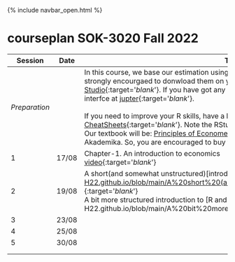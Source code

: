 {% include navbar_open.html %}

# courseplan SOK-3020 Fall 2022

| Session <img width=80/>  | Date  |To do/done before/after class... <img width=200/>  |
|-----------------------|---------|-----------------------------------| 
|*Preparation*  | | In this course, we base our estimation using an open-source programming software R with a graphical user interface RStudio.Therefore, you are strongly encourgaed to donwload them on your laptop and familiarize yourself. You can download R at [R](http://www.r-project.org){:target='_blank_'}, and R-Studio at [R-Studio](http://www.rstudio.com){:target='_blank_'}. If you have got any problems downloading, contact "Orakelet". You can also use the online version of R using jupyter interfce at [jupter](https://jupyter.uit.no){:target='_blank_'}.  <br />                                                                                                                                                                                                <br />                                                                                                                                                              If you need to improve your R skills, have a look at [DataCamp](https://www.datacamp.com/courses/free-introduction-to-r){:target='_blank_'} for free. Follow this link for a bunch of [CheatSheets](https://www.rstudio.com/resources/cheatsheets/){:target='_blank_'}. Note the RStudio IDE Cheat sheet and the Data Transformation Cheat sheet.                             <br/>                                                                                                                                                                Our textbook will be: [Principles of Econometrics](http://principlesofeconometrics.com/poe5/poe5.html){:target='_blank_'}, 5th Edition (POE5), Wiley - 2018. Available at the campus bookstore Akademika. So, you are encouraged to buy the book. |                                                   <br />
| 1|17/08 | Chapter-1. An introduction to economics <br/> [video](https://mediasite.uit.no/Mediasite/Play/9cee358de25d442ab518736322b7b0841d){:target='_blank_'} |
| 2|19/08| A short(and somewhat unstructured)[introduction to R in econometrics(https://github.com/uit-sok-3020-H22/uit-sok-3020-H22.github.io/blob/main/A%20short%20(and%20somewhat%20unstructured)%20introduction%20to%20R%20in%20econometrics%20.pdf/){:target='_blank_'} <br/> A bit more structured introduction to [R and RStudio](https://github.com/uit-sok-3020-H22/uit-sok-3020 H22.github.io/blob/main/A%20bit%20more%20structured%20introduction%20to%20R%20and%20RStudio.pdf/){:target='_blank_'} |
| 3|23/08 |  |
| 4|25/08| |
| 5|30/08| | 
| | | |
| | | | 
